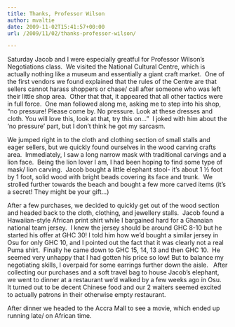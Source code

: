 ```yaml
---
title: Thanks, Professor Wilson
author: mvaltie
date: 2009-11-02T15:41:57+00:00
url: /2009/11/02/thanks-professor-wilson/

---
```

Saturday Jacob and I were especially greatful for Professor Wilson’s Negotiations class.  We visited the National Cultural Centre, which is actually nothing like a museum and essentially a giant craft market.  One of the first vendors we found explained that the rules of the Centre are that sellers cannot harass shoppers or chase/ call after someone who was left their little shop area.  Other that that, it appeared that all other tactics were in full force.  One man followed along me, asking me to step into his shop, “no pressure! Please come by. No pressure. Look at these dresses and cloth. You will love this, look at that, try this on&#8230;”  I joked with him about the ‘no pressure’ part, but I don’t think he got my sarcasm.

We jumped right in to the cloth and clothing section of small stalls and eager sellers, but we quickly found ourselves in the wood carving crafts area.  Immediately, I saw a long narrow mask with traditional carvings and a lion face.  Being the lion lover I am, I had been hoping to find some type of mask/ lion carving.  Jacob bought a little elephant stool- it’s about 1 ½ foot by 1 foot, solid wood with bright beads covering its face and trunk.  We strolled further towards the beach and bought a few more carved items (it’s a secret! They might be your gift&#8230;)

After a few purchases, we decided to quickly get out of the wood section and headed back to the cloth, clothing, and jewellery stalls.  Jacob found a Hawaiian-style African print shirt while I bargained hard for a Ghanaian national team jersey.  I knew the jersey should be around GHC 8-10 but he started his offer at GHC 30! I told him how we’d bought a similar jersey in Osu for only GHC 10, and I pointed out the fact that it was clearly not a real Puma shirt.  Finally he came down to GHC 15, 14, 13 and then GHC 10.  He seemed very unhappy that I had gotten his price so low! But to balance my negotiating skills, I overpaid for some earrings further down the aisle.   After collecting our purchases and a soft travel bag to house Jacob’s elephant, we went to dinner at a restaurant we’d walked by a few weeks ago in Osu.  It turned out to be decent Chinese food and our 2 waiters seemed excited to actually patrons in their otherwise empty restaurant.

After dinner we headed to the Accra Mall to see a movie, which ended up running late/ on African time.